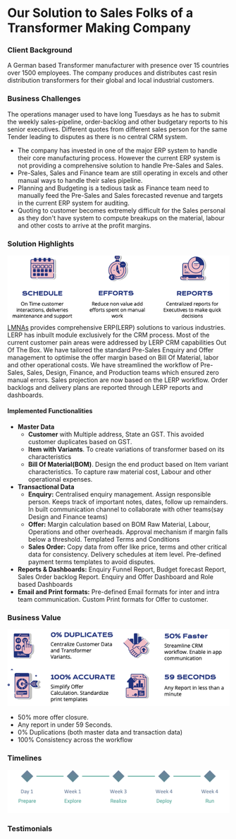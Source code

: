 
# Our Solution to Sales Folks of a Transformer Making Company

### Client Background
A German based Transformer manufacturer with presence over 15 countries over 1500 employees. The company produces and distributes cast resin distribution transformers for their global and local industrial customers. 
### Business Challenges
The operations manager used to have long Tuesdays as he has to submit the weekly sales-pipeline, order-backlog and other budgetary reports to his senior executives.
Different quotes from different sales person for the same Tender leading to disputes as there is no central CRM system.
 - The company has invested in one of the major ERP system to handle their  core manufacturing process. However the current ERP system is not providing a comprehensive solution to handle Pre-Sales and Sales. 
 - Pre-Sales, Sales and Finance team are still operating in excels and other manual ways to handle their sales pipeline.
 - Planning and Budgeting is a tedious task as Finance team need to manually feed the Pre-Sales and Sales forecasted revenue and targets in the current ERP system for auditing. 
 - Quoting to customer becomes extremely difficult for the Sales personal as they don't have system to compute breakups on the material, labour and other costs to arrive at the profit margins.

### Solution Highlights
![enter image description here](https://github.com/lmnaslimited/marketing/blob/week35/linkedin/post/week35/assets/SGB%20Requirements.png?raw=true)
[LMNAs](https://lmnas.com) provides comprehensive ERP(LERP) solutions to various industries. LERP has inbuilt module exclusively for the CRM process. Most of the current customer pain areas were addressed by LERP CRM capabilities Out Of The Box.
We have tailored the standard Pre-Sales Enquiry and Offer management to optimise the offer margin based on Bill Of Material, labor and other operational costs.
We have streamlined the workflow of Pre-Sales, Sales, Design, Finance, and Production teams which ensured zero manual errors. Sales projection are now  based on the LERP workflow. Order backlogs and delivery plans are reported through LERP reports and dashboards.
#### Implemented Functionalities

 - **Master Data**
	 - **Customer** with Multiple address, State an GST. This avoided customer duplicates based on GST.
	 - **Item with Variants**. To create variations of transformer based on its characteristics
	 - **Bill Of Material(BOM)**. Design the end product based on Item variant characteristics. To capture raw material cost, Labour and other operational expenses. 
 - **Transactional Data**
	 - **Enquiry:** Centralised enquiry management. Assign responsible person. Keeps track of important notes, dates, follow up remainders. In built communication channel to collaborate with other teams(say Design and Finance teams)
	 - **Offer:** Margin calculation based on BOM Raw Material, Labour, Operations and other overheads. Approval mechanism if margin falls below a threshold. Templated Terms and Conditions
	 - **Sales Order:** Copy data from offer like price, terms and other critical data for consistency. Delivery schedules at item level. Pre-defined payment terms templates to avoid disputes.
 - **Reports & Dashboards:** Enquiry Funnel Report, Budget forecast Report, Sales Order backlog Report. Enquiry and Offer Dashboard and Role based Dashboards
 - **Email and Print formats:** Pre-defined Email formats for inter and intra team communication. Custom Print formats for Offer to customer.

### Business Value
![enter image description here](https://github.com/lmnaslimited/marketing/blob/week35/linkedin/post/week35/assets/SGB%20Business%20value.png?raw=true)
 - 50% more offer closure. 
 - Any report in under 59 Seconds. 
 - 0% Duplications (both master data and transaction data) 
 - 100% Consistency across the workflow
### Timelines
![enter image description here](https://github.com/lmnaslimited/marketing/blob/week35/linkedin/post/week35/assets/project-timings.png?raw=true)

### Testimonials


<!--stackedit_data:
eyJoaXN0b3J5IjpbLTEyMjM0MTcwNDUsLTE2MTMzNjc5NjcsLT
Y5ODI1NjU4MywtMTc4ODcyMDUzNywtMTk4NzUxNzE5NSwxNzgz
MTc2ODEsLTEyMTIxMjc2NDEsMTA0NzA4NDEzMSwtMzMyODM3Mj
c4LC04MDg3OTI5MzcsLTk3NjM1MTc2NywxOTUwMjYyNTkwLDE3
Nzk5NTI2OTQsLTc5MTExMjcyMSwtMjA4MjAxNTIzNyw2MjUzOT
I0ODIsMTkzOTMxNzYwOCwxNDk0NTI1MzU2LDY1NDAyMTM0Nywy
MTI4MjYyNDczXX0=
-->